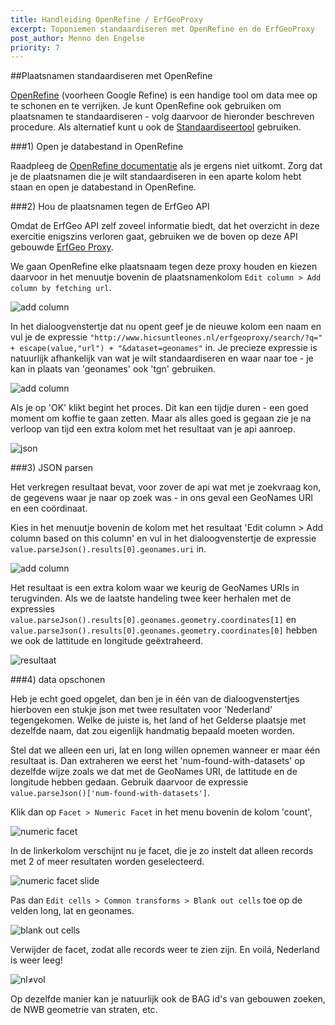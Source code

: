 ```yaml
---
title: Handleiding OpenRefine / ErfGeoProxy
excerpt: Toponiemen standaardiseren met OpenRefine en de ErfGeoProxy
post_author: Menno den Engelse
priority: 7
---
```



##Plaatsnamen standaardiseren met OpenRefine

[OpenRefine](http://openrefine.org/) (voorheen Google Refine) is een handige tool om data mee op te schonen en te verrijken. Je kunt OpenRefine ook gebruiken om plaatsnamen te standaardiseren - volg daarvoor de hieronder beschreven procedure. Als alternatief kunt u ook de [Standaardiseertool](standaardiseertool.html) gebruiken.

###1) Open je databestand in OpenRefine

Raadpleeg de [OpenRefine documentatie](http://openrefine.org/documentation.html) als je ergens niet uitkomt. Zorg dat je de plaatsnamen die je wilt standaardiseren in een aparte kolom hebt staan en open je databestand in OpenRefine.

###2) Hou de plaatsnamen tegen de ErfGeo API

Omdat de ErfGeo API zelf zoveel informatie biedt, dat het overzicht in deze exercitie enigszins verloren gaat, gebruiken we de boven op deze API gebouwde [ErfGeo Proxy](http://www.hicsuntleones.nl/erfgeoproxy/).

We gaan OpenRefine elke plaatsnaam tegen deze proxy houden en kiezen daarvoor in het menuutje bovenin de plaatsnamenkolom `Edit column > Add column by fetching url`.

![add column](/assets/imgs/add-column.png)

In het dialoogvenstertje dat nu opent geef je de nieuwe kolom een naam en vul je de expressie `"http://www.hicsuntleones.nl/erfgeoproxy/search/?q=" + escape(value,"url") + "&dataset=geonames"` in. Je precieze expressie is natuurlijk afhankelijk van wat je wilt standaardiseren en waar naar toe - je kan in plaats van 'geonames' ook 'tgn' gebruiken.

![add column](/assets/imgs/add-column2.png)

Als je op 'OK' klikt begint het proces. Dit kan een tijdje duren - een goed moment om koffie te gaan zetten. Maar als alles goed is gegaan zie je na verloop van tijd een extra kolom met het resultaat van je api aanroep.

![json](/assets/imgs/erfgeojson.png)

###3) JSON parsen

Het verkregen resultaat bevat, voor zover de api wat met je zoekvraag kon, de gegevens waar je naar op zoek was - in ons geval een GeoNames URI en een coördinaat.

Kies in het menuutje bovenin de kolom met het resultaat 'Edit column > Add column based on this column' en vul in het dialoogvenstertje de expressie `value.parseJson().results[0].geonames.uri` in.

![add column](/assets/imgs/add-column3.png)

Het resultaat is een extra kolom waar we keurig de GeoNames URIs in terugvinden. Als we de laatste handeling twee keer herhalen met de expressies `value.parseJson().results[0].geonames.geometry.coordinates[1]` en `value.parseJson().results[0].geonames.geometry.coordinates[0]` hebben we ook de lattitude en longitude geëxtraheerd.

![resultaat](/assets/imgs/result.png)

###4) data opschonen

Heb je echt goed opgelet, dan ben je in één van de dialoogvenstertjes hierboven een stukje json met twee resultaten voor 'Nederland' tegengekomen. Welke de juiste is, het land of het Gelderse plaatsje met dezelfde naam, dat zou eigenlijk handmatig bepaald moeten worden.

Stel dat we alleen een uri, lat en long willen opnemen wanneer er maar één resultaat is. Dan extraheren we eerst het 'num-found-with-datasets' op dezelfde wijze zoals we dat met de GeoNames URI, de lattitude en de longitude hebben gedaan. Gebruik daarvoor de expressie `value.parseJson()['num-found-with-datasets']`.

Klik dan op `Facet > Numeric Facet` in het menu bovenin de kolom 'count',

![numeric facet](/assets/imgs/numeric-facet.png)

In de linkerkolom verschijnt nu je facet, die je zo instelt dat alleen records met 2 of meer resultaten worden geselecteerd.

![numeric facet slide](/assets/imgs/numeric-facet-slide.png)

Pas dan `Edit cells > Common transforms > Blank out cells` toe op de velden long, lat en geonames.

![blank out cells](/assets/imgs/blank.png)

Verwijder de facet, zodat alle records weer te zien zijn. En voilá, Nederland is weer leeg!

![nl≠vol](/assets/imgs/nederland.png)

Op dezelfde manier kan je natuurlijk ook de BAG id's van gebouwen zoeken, de NWB geometrie van straten, etc.

